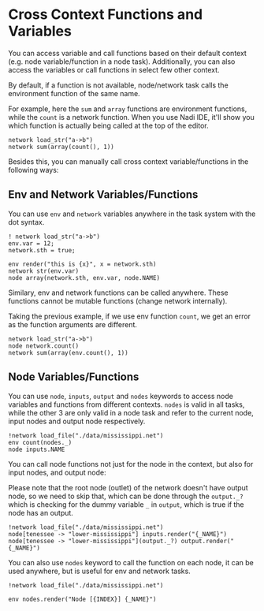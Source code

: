 # Cross Context Functions and Variables

You can access variable and call functions based on their default context (e.g. node variable/function in a node task). Additionally, you can also access the variables or call functions in select few other context.

By default, if a function is not available, node/network task calls the environment function of the same name.

For example, here the `sum` and `array` functions are environment functions, while the `count` is a network function. When you use Nadi IDE, it'll show you which function is actually being called at the top of the editor.
```task run
network load_str("a->b")
network sum(array(count(), 1))
```

Besides this, you can manually call cross context variable/functions in the following ways:
## Env and Network Variables/Functions
You can use `env` and `network` variables anywhere in the task system with the dot syntax.

```task run
! network load_str("a->b")
env.var = 12;
network.sth = true;

env render("this is {x}", x = network.sth)
network str(env.var)
node array(network.sth, env.var, node.NAME)
```


Similary, env and network functions can be called anywhere. These functions cannot be mutable functions (change network internally).

Taking the previous example, if we use env function `count`, we get an error as the function arguments are different.
```task run
network load_str("a->b")
node network.count()
network sum(array(env.count(), 1))
```

## Node Variables/Functions
You can use `node`, `inputs`, `output` and `nodes` keywords to access node variables and functions from different contexts. `nodes` is valid in all tasks, while the other 3 are only valid in a node task and refer to the current node, input nodes and output node respectively.

```task run
!network load_file("./data/mississippi.net")
env count(nodes._)
node inputs.NAME
```

You can call node functions not just for the node in the context, but also for input nodes, and output node:

Please note that the root node (outlet) of the network doesn't have output node, so we need to skip that, which can be done through the `output._?` which is checking for the dummy variable `_` in `output`, which is true if the node has an output.

```task run
!network load_file("./data/mississippi.net")
node[tenessee -> "lower-mississippi"] inputs.render("{_NAME}")
node[tenessee -> "lower-mississippi"](output._?) output.render("{_NAME}")
```

You can also use `nodes` keyword to call the function on each node, it can be used anywhere, but is useful for env and network tasks.
```task run
!network load_file("./data/mississippi.net")

env nodes.render("Node [{INDEX}] {_NAME}")
```
